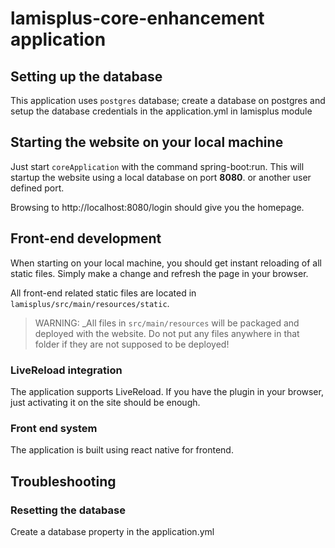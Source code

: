 # lamisplus-core-enhancement application

## Setting up the database
This application uses `postgres` database; create a database on postgres 
and setup the database credentials in the application.yml in lamisplus module

## Starting the website on your local machine
Just start `coreApplication` with the command spring-boot:run.
This will startup the website using a local database on port **8080**. or another user defined port.

Browsing to http://localhost:8080/login should give you the homepage.

## Front-end development
When starting on your local machine, you should get instant reloading of all static files.
Simply make a change and refresh the page in your browser.

All front-end related static files are located in `lamisplus/src/main/resources/static`.

> WARNING: _All files in `src/main/resources` will be packaged and deployed with the website.
> Do not put any files anywhere in that folder if they are not supposed to be deployed!

### LiveReload integration
The application supports LiveReload.
If you have the plugin in your browser, just activating it on the site should be enough.

### Front end system
The application is built using react native for frontend.

## Troubleshooting
### Resetting the database
Create a database property in the application.yml
